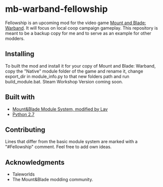 # mb-warband-fellowship

Fellowship is an upcoming mod for the video game [Mount and Blade: Warband](https://www.taleworlds.com/en/Games/Warband). It will focus on local coop campaign gameplay.
This repository is meant to be a backup copy for me and to serve as an example for other modders.

## Installing
To built the mod and install it for your copy of Mount and Blade: Warband, copy the "Native" module folder of the game and rename it, change export_dir in module_info.py to that new folders path and run build_module.bat.
Steam Workshop Version coming soon.

## Built with
* [Mount&Blade Module System, modified by Lav](https://forums.taleworlds.com/index.php?topic=324874.0)
* [Python 2.7](https://www.python.org/)

## Contributing
Lines that differ from the basic module system are marked with a "#Fellowship" comment.
Feel free to add own ideas.

## Acknowledgments
* Taleworlds
* The Mount&Blade modding community.
